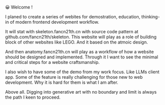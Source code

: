😀 Welcome !

I planed to create a series of webites for demostration, education, thinking-in of modern frontend development workflow.  

It will stat with skeleton.fancn21th.cn with source code pattern at github.com/fancn21th/skeleton. This website will play as a role of building block of other websites like LEGO. And it based on the atmoic design. 

And then anatomy.fancn21th.cn will play as a workflow of how a website should be designed and implemented. Through it I want to see the minimal and critical steps for a website craftsmanship.

I also wish to have some of the demo from my work focus. Like LLMs client app. Some of the feature is really challenging for those new to web development. Why it is hard for them is what I am after.

Above all.  Digging into generative art with no boundary and limit is always the path I keen to proceed. 
